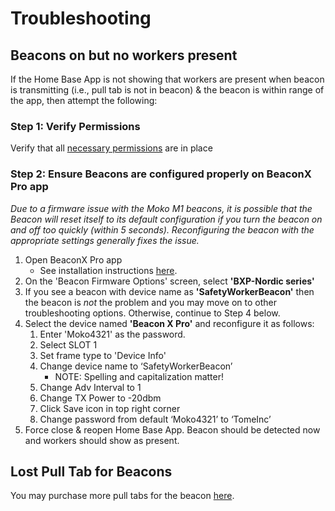 # Troubleshooting

## Beacons on but no workers present
If the Home Base App is not showing that workers are present when beacon is transmitting (i.e., pull tab is not in beacon) & the beacon is within range of the app, then attempt the following: 

### Step 1: Verify Permissions
Verify that all [necessary permissions](install_apps#verify-app-permissions) are in place

### Step 2: Ensure Beacons are configured properly on BeaconX Pro app
*Due to a firmware issue with the Moko M1 beacons, it is possible that the Beacon will reset itself to its default configuration if you turn the beacon on and off too quickly (within 5 seconds). Reconfiguring the beacon with the appropriate settings generally fixes the issue.*

1. Open BeaconX Pro app 
    - See installation instructions [here](install_apps#install-beaconx-pro).
2. On the 'Beacon Firmware Options' screen, select **'BXP-Nordic series'**
3. If you see a beacon with device name as **'SafetyWorkerBeacon'** then the beacon is *not* the problem and you may move on to other troubleshooting options. Otherwise, continue to Step 4 below. 
4. Select the device named **'Beacon X Pro'** and reconfigure it as follows: 
    1. Enter 'Moko4321' as the password.
    2. Select SLOT 1
    3. Set frame type to 'Device Info'
    4. Change device name to ‘SafetyWorkerBeacon’
        - NOTE: Spelling and capitalization matter! 
    5. Change Adv Interval to 1
    6. Change TX Power to -20dbm
    7. Click Save icon in top right corner
    8. Change password from default ‘Moko4321’ to ‘TomeInc’ <!-- TODO: keep or remove this step? -->
5. Force close & reopen Home Base App. Beacon should be detected now and workers should show as present.

## Lost Pull Tab for Beacons
You may purchase more pull tabs for the beacon [here](https://www.digikey.com/en/products/detail/keystone-electronics/119/9739865).